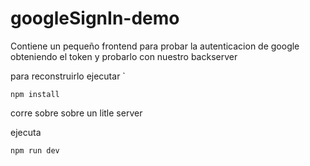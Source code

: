 # googleSignIn-demo

Contiene un pequeño frontend para probar la autenticacion de google obteniendo el token y probarlo con nuestro backserver

para reconstruirlo ejecutar `


````
npm install

``````


corre sobre sobre un litle server


ejecuta 

``````````
npm run dev

``````````



